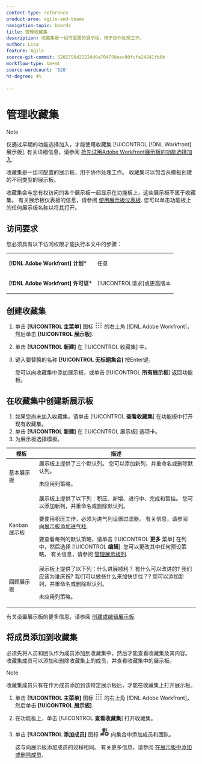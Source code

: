 ```yaml
---
content-type: reference
product-area: agile-and-teams
navigation-topic: boards
title: 管理收藏集
description: 收藏集是一组可配置的展示板，用于协作处理工作。
author: Lisa
feature: Agile
source-git-commit: 5202756d21224d6a704750eec00fcfa24241fb6b
workflow-type: tm+mt
source-wordcount: '520'
ht-degree: 4%

---
```


# 管理收藏集

>[!NOTE]
>
>仅通过早期的功能选择加入，才能使用收藏集 [!UICONTROL [!DNL Workfront] 展示板]. 有关详细信息，请参阅 [抢先试用Adobe Workfront展示板的功能选择加入](/help/quicksilver/agile/get-started-with-boards/boards-early-feature-opt-in.md).

收藏集是一组可配置的展示板，用于协作处理工作。 收藏集可以包含从模板创建的不同类型的展示板。

收藏集会与您有权访问的各个展示板一起显示在功能板上，这些展示板不属于收藏集。 有关展示板仪表板的信息，请参阅 [使用展示板仪表板](/help/quicksilver/agile/get-started-with-boards/use-boards-page.md). 您可以单击功能板上的任何展示板名称以将其打开。

## 访问要求

您必须具有以下访问权限才能执行本文中的步骤：

<table style="table-layout:auto"> 
 <col> 
 </col> 
 <col> 
 </col> 
 <tbody> 
  <tr> 
   <td role="rowheader"><strong>[!DNL Adobe Workfront] 计划*</strong></td> 
   <td> <p>任意</p> </td> 
  </tr> 
  <tr> 
   <td role="rowheader"><strong>[!DNL Adobe Workfront] 许可证*</strong></td> 
   <td> <p>[!UICONTROL请求]或更高版本</p> </td> 
  </tr> 
 </tbody> 
</table>

## 创建收藏集

1. 单击 **[!UICONTROL 主菜单]** 图标 ![主菜单](assets/main-menu-icon.png) 的右上角 [!DNL Adobe Workfront]，然后单击 **[!UICONTROL 展示板]**.
1. 单击 **[!UICONTROL 新建]** 在 [!UICONTROL 收藏集] 中。
1. 键入要替换的名称 **[!UICONTROL 无标题集合]** 按Enter键。

   您可以向收藏集中添加展示板，或单击 [!UICONTROL **所有展示板**] 返回功能板。

## 在收藏集中创建新展示板

1. 如果您尚未加入收藏集，请单击 [!UICONTROL **查看收藏集**] 在功能板中打开现有收藏集。
1. 单击 **[!UICONTROL 新建]** 在 [!UICONTROL 展示板] 选项卡。
1. 为展示板选择模板。

| 模板 | 描述 |
|---------|----------|
| 基本展示板 | 展示板上提供了三个默认列。 您可以添加新列，并重命名或删除默认列。 <p>未应用列策略。 |
| Kanban 展示板 | 展示板上提供了以下列：积压、新增、进行中、完成和暂挂。 您可以添加新列，并重命名或删除默认列。<p>要使用积压工作，必须为进气列设置过滤器。 有关信息，请参阅 [向展示板添加进气柱](/help/quicksilver/agile/use-boards-agile-planning-tools/add-intake-column-to-board.md). <p>要查看每列的默认策略，请单击 [!UICONTROL **更多** 菜单] 在列中，然后选择 [!UICONTROL **编辑**]. 您可以更改其中任何预设策略。 有关信息，请参阅 [管理展示板列](/help/quicksilver/agile/get-started-with-boards/manage-board-columns.md). |
| 回顾展示板 | 展示板上提供了以下列：什么进展顺利？ 有什么可以改进的? 我们应该为谁庆祝? 我们可以做些什么来加快步伐？? 您可以添加新列，并重命名或删除默认列。 <p>未应用列策略。 |

有关设置展示板的更多信息，请参阅 [创建或编辑展示板](/help/quicksilver/agile/get-started-with-boards/create-edit-board.md).

## 将成员添加到收藏集

必须先将人员和团队作为成员添加到收藏集中，然后才能查看收藏集及其内容。 收藏集成员可以添加和删除收藏集上的成员，并查看收藏集中的展示板。

>[!NOTE]
>
>收藏集成员只有在作为成员添加到该特定展示板后，才能在收藏集上打开展示板。

1. 单击 **[!UICONTROL 主菜单]** 图标 ![主菜单](assets/main-menu-icon.png) 的右上角 [!DNL Adobe Workfront]，然后单击 **[!UICONTROL 展示板]**.
1. 在功能板上，单击 [!UICONTROL **查看收藏集**] 打开收藏集。
1. 单击 **[!UICONTROL 添加成员]** 图标 ![添加成员](assets/boards-addmember-spectrum-25x25.png) 向集合中添加成员和团队。

   这与向展示板添加成员的过程相同。 有关更多信息，请参阅 [在展示板中添加或删除成员](/help/quicksilver/agile/get-started-with-boards/add-members-to-board.md).
